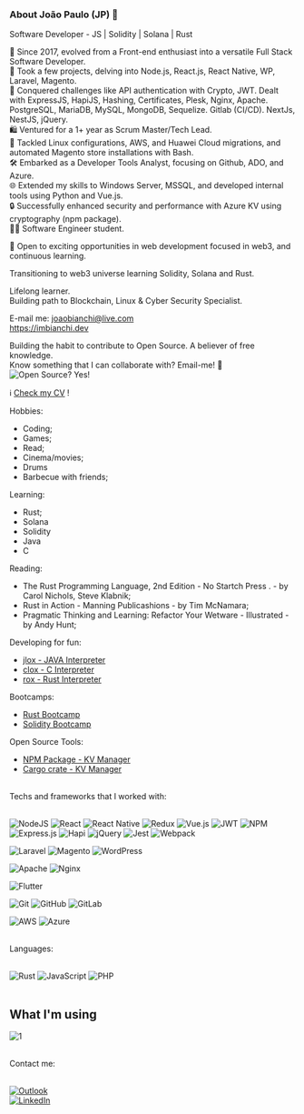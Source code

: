 ### About João Paulo (JP) 🚀

Software Developer - JS | Solidity | Solana | Rust<br>

📅 Since 2017, evolved from a Front-end enthusiast into a versatile Full Stack Software Developer.<br>
🚀 Took a few projects, delving into Node.js, React.js, React Native, WP, Laravel, Magento.<br>
🧠 Conquered challenges like API authentication with Crypto, JWT. Dealt with ExpressJS, HapiJS, Hashing, Certificates, Plesk, Nginx, Apache. PostgreSQL, MariaDB, MySQL, MongoDB, Sequelize. Gitlab (CI/CD). NextJs, NestJS, jQuery.<br>
🛍️ Ventured for a 1+ year as Scrum Master/Tech Lead.<br>
🧠 Tackled Linux configurations, AWS, and Huawei Cloud migrations, and automated Magento store installations with Bash.<br>
🛠️ Embarked as a Developer Tools Analyst, focusing on Github, ADO, and Azure.<br>
🌐 Extended my skills to Windows Server, MSSQL, and developed internal tools using Python and Vue.js.<br>
🔒 Successfully enhanced security and performance with Azure KV using cryptography (npm package).<br>
👨‍🎓 Software Engineer student.<br>

🤝 Open to exciting opportunities in web development focused in web3, and continuous learning.

Transitioning to web3 universe learning Solidity, Solana and Rust.

Lifelong learner.<br/>
Building path to Blockchain, Linux & Cyber Security Specialist.<br/>

E-mail me: joaobianchi@live.com<br/>
https://imbianchi.dev<br/>

Building the habit to contribute to Open Source. A believer of free knowledge.<br>
Know something that I can collaborate with? Email-me! 📧<br>
![Open Source? Yes!](https://badgen.net/badge/Open%20Source%20%3F/Yes%21/blue)<br>

ℹ️ [Check my CV](https://imbianchi.github.io/imbianchi.dev) !

Hobbies:
- Coding;
- Games;
- Read;
- Cinema/movies;
- Drums
- Barbecue with friends;

Learning:
- Rust;
- Solana
- Solidity
- Java
- C

Reading:
- The Rust Programming Language, 2nd Edition - No Startch Press . - by Carol Nichols, Steve Klabnik;
- Rust in Action - Manning Publicashions - by Tim McNamara;
- Pragmatic Thinking and Learning: Refactor Your Wetware - Illustrated - by Andy Hunt;

Developing for fun:
- [jlox - JAVA Interpreter](https://github.com/imbianchi/jlox)
- [clox - C Interpreter](https://github.com/imbianchi/clox)
- [rox - Rust Interpreter](https://github.com/imbianchi/rox)

Bootcamps:
- [Rust Bootcamp](https://github.com/imbianchi/rust-bootcamp-final-project)
- [Solidity Bootcamp](https://github.com/imbianchi/solidity-bootcamp)

Open Source Tools:
- [NPM Package - KV Manager](https://github.com/imbianchi/kv-manager)
- [Cargo crate - KV Manager](https://github.com/imbianchi/kv_manager)

<br>
Techs and frameworks that I worked with:
<br><br>

![NodeJS](https://img.shields.io/badge/node.js-6DA55F?style=for-the-badge&logo=node.js&logoColor=white) 
![React](https://img.shields.io/badge/react-%2320232a.svg?style=for-the-badge&logo=react&logoColor=%2361DAFB) 
![React Native](https://img.shields.io/badge/react_native-%2320232a.svg?style=for-the-badge&logo=react&logoColor=%2361DAFB) 
![Redux](https://img.shields.io/badge/redux-%23593d88.svg?style=for-the-badge&logo=redux&logoColor=white) 
![Vue.js](https://img.shields.io/badge/vuejs-%2335495e.svg?style=for-the-badge&logo=vuedotjs&logoColor=%234FC08D) 
![JWT](https://img.shields.io/badge/JWT-black?style=for-the-badge&logo=JSON%20web%20tokens)
![NPM](https://img.shields.io/badge/NPM-%23000000.svg?style=for-the-badge&logo=npm&logoColor=white) 
![Express.js](https://img.shields.io/badge/express.js-%23404d59.svg?style=for-the-badge&logo=express&logoColor=%2361DAFB)
![Hapi](https://img.shields.io/badge/hapi.js-%23222.svg?style=for-the-badge&logo=hapi&logoColor=white)
![jQuery](https://img.shields.io/badge/jquery-%230769AD.svg?style=for-the-badge&logo=jquery&logoColor=white) 
![Jest](https://img.shields.io/badge/-jest-%23C21325?style=for-the-badge&logo=jest&logoColor=white) 
![Webpack](https://img.shields.io/badge/webpack-%238DD6F9.svg?style=for-the-badge&logo=webpack&logoColor=black) 

![Laravel](https://img.shields.io/badge/laravel-%23FF2D20.svg?style=for-the-badge&logo=laravel&logoColor=white) 
![Magento](https://img.shields.io/badge/magento-%2320232a.svg?style=for-the-badge&logo=magento&logoColor=white) 
![WordPress](https://img.shields.io/badge/WordPress-%23117AC9.svg?style=for-the-badge&logo=WordPress&logoColor=white) 

![Apache](https://img.shields.io/badge/apache-%23D42029.svg?style=for-the-badge&logo=apache&logoColor=white) 
![Nginx](https://img.shields.io/badge/nginx-%23009639.svg?style=for-the-badge&logo=nginx&logoColor=white)

![Flutter](https://img.shields.io/badge/Flutter-%2302569B.svg?style=for-the-badge&logo=Flutter&logoColor=white) 

![Git](https://img.shields.io/badge/git-%23F05033.svg?style=for-the-badge&logo=git&logoColor=white) 
![GitHub](https://img.shields.io/badge/github-%23121011.svg?style=for-the-badge&logo=github&logoColor=white) 
![GitLab](https://img.shields.io/badge/gitlab-%23181717.svg?style=for-the-badge&logo=gitlab&logoColor=white) 

![AWS](https://img.shields.io/badge/AWS-%23FF9900.svg?style=for-the-badge&logo=amazon-aws&logoColor=white) 
![Azure](https://img.shields.io/badge/Azure-%233777BC.svg?style=for-the-badge&logo=microsoft-azure&logoColor=white) 

<br>
Languages:
<br><br>


![Rust](https://img.shields.io/badge/Rust-%23CC3300.svg?style=for-the-badge&logo=rust&logoColor=white)
![JavaScript](https://img.shields.io/badge/javascript-%23323330.svg?style=for-the-badge&logo=javascript&logoColor=%23F7DF1E) 
![PHP](https://img.shields.io/badge/php-%23777BB4.svg?style=for-the-badge&logo=php&logoColor=white)
<br>
<br>
## What I'm using
![1](https://github-readme-stats.vercel.app/api/top-langs/?username=imbianchi&theme=blue-green)


<br>
Contact me:
<br><br>

[![Outlook](https://img.shields.io/badge/Microsoft_Outlook-0078D4?style=for-the-badge&logo=microsoft-outlook&logoColor=white)](mailto:joaobianchi@live.com)
<br>
[![LinkedIn](https://img.shields.io/badge/linkedin-%230077B5.svg?style=for-the-badge&logo=linkedin&logoColor=white)](https://linkedin.com/in/imbianchi/)
<br>
